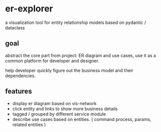 # er-explorer
a visualization tool for entity relationship models based on pydantic / dataclass

## goal

abstract the core part from project: ER diagram and use cases, use it as a common platform for developer and designer.

help developer quickly figure out the business model and their dependencies.

## features
- display er diagram based on vis-network
- click entity and links to show more business details
- tagged / grouped by different service module
- describe use cases based on entities.  ( command process, params, related entities )
